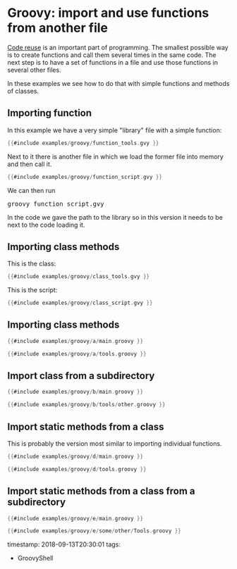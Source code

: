 # Groovy: import and use functions from another file


[Code reuse](./groovy-code-reuse.md) is an important part of programming. The smallest possible way is to create functions and call them
several times in the same code. The next step is to have a set of functions in a file and use those functions in
several other files.

In these examples we see how to do that with simple functions and methods of classes.


## Importing function

In this example we have a very simple "library" file with a simple function:

```groovy
{{#include examples/groovy/function_tools.gvy }}
```

Next to it there is another file in which we load the former file into memory and then call it.

```groovy
{{#include examples/groovy/function_script.gvy }}
```

We can then run

<pre>
groovy function_script.gvy
</pre>

In the code we gave the path to the library so in this version it needs to be next to the code loading it.

## Importing class methods

This is the class:

```groovy
{{#include examples/groovy/class_tools.gvy }}
```

This is the script:

```groovy
{{#include examples/groovy/class_script.gvy }}
```

## Importing class methods


```groovy
{{#include examples/groovy/a/main.groovy }}
```

```groovy
{{#include examples/groovy/a/tools.groovy }}
```


## Import class from a subdirectory


```groovy
{{#include examples/groovy/b/main.groovy }}
```

```groovy
{{#include examples/groovy/b/tools/other.groovy }}
```


## Import static methods from a class

This is probably the version most similar to importing individual functions.


```groovy
{{#include examples/groovy/d/main.groovy }}
```

```groovy
{{#include examples/groovy/d/tools.groovy }}
```

## Import static methods from a class from a subdirectory

```groovy
{{#include examples/groovy/e/main.groovy }}
```

```groovy
{{#include examples/groovy/e/some/other/Tools.groovy }}
```

timestamp: 2018-09-13T20:30:01
tags:
  - GroovyShell

